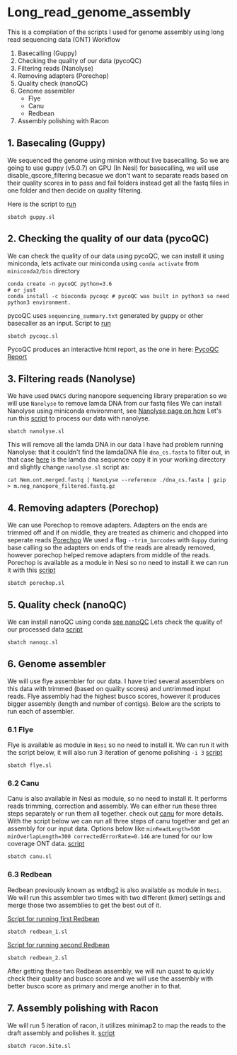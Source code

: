 # Long_read_genome_assembly
This is a compilation of the scripts I used for genome assembly using long read sequencing data (ONT)
Workflow
1. Basecalling (Guppy)
2. Checking the quality of our data (pycoQC)
3. Filtering reads (Nanolyse)
4. Removing adapters (Porechop)
5. Quality check (nanoQC)
6. Genome assembler
    - Flye
    - Canu
    - Redbean
7. Assembly polishing with Racon




## 1. Basecaling (Guppy)
We sequenced the genome using minion without live basecalling. So we are going to use guppy (v5.0.7) on GPU (In Nesi) for basecalling, we will use disable_qscore_filtering becasue we don't want to separate reads based on their quality scores in to pass and fail folders instead get all the fastq files in one folder and then decide on quality filtering.

Here is the script to [run](guppy.sl)

```
sbatch guppy.sl
```
## 2. Checking the quality of our data (pycoQC)
We can check the quality of our data using pycoQC, we can install it using miniconda, lets activate our miniconda using `conda activate` from `miniconda2/bin` directory

```
conda create -n pycoQC python=3.6
# or just
conda install -c bioconda pycoqc # pycoQC was built in python3 so need python3 environment.
```
pycoQC uses `sequencing_summary.txt` generated by guppy or other basecaller as an input. 
Script to [run](pycoqc.sl)

```
sbatch pycoqc.sl
```
PycoQC produces an interactive html report, as the one in here:
[PycoQC Report](pycoQC_output.html)


## 3. Filtering reads (Nanolyse)
We have used `DNACS` during nanopore sequencing library preparation so we will use `Nanolyse` to remove lamda DNA from our fastq files
We can install Nanolyse using miniconda environment, see [Nanolyse page on how](https://github.com/wdecoster/NanoLyse)
Let's run this [script](nanolyse.sl) to process our data with nanolyse.

```
sbatch nanolyse.sl
```
This will remove all the lamda DNA in our data
I have had problem running Nanolyse: that it couldn't find the lamdaDNA file `dna_cs.fasta` to filter out, in that case [here](dna_cs.fasta) is the lamda dna sequence copy it in your working directory and slightly change `nanolyse.sl` script as:

```
cat Nem.ont.merged.fastq | NanoLyse --reference ./dna_cs.fasta | gzip > m.neg_nanopore_filtered.fastq.gz
```

## 4. Removing adapters (Porechop)
We can use Porechop to remove adapters. Adapters on the ends are trimmed off and if on middle, they are treated as chimeric and chopped into seperate reads [Porechop](https://github.com/rrwick/Porechop#quick-usage-examples)
We used a flag `--trim_barcodes` with `Guppy` during base calling so the adapters on ends of the reads are already removed, however porechop helped remove adapters from middle of the reads.
Porechop is available as a module in Nesi so no need to install it we can run it with this [script](porechop.sl)

```
sbatch porechop.sl
```

## 5. Quality check (nanoQC)
We can install nanoQC using conda [see nanoQC](https://github.com/wdecoster/nanoQC)
Lets check the quality of our processed data
[script](nanoqc.sl)

```
sbatch nanoqc.sl
```

## 6. Genome assembler
We will use flye assembler for our data. I have tried several assemblers on this data with trimmed (based on quality scores) and untrimmed input reads. Flye assembly had the highest busco scores, however it produces bigger assembly (length and number of contigs). Below are the scripts to run each of assembler.

### 6.1 Flye
Flye is available as module in `Nesi` so no need to install it. We can run it with the script below, it will also run 3 iteration of genome polishing `-i 3`
[script](flye.sl)

```
sbatch flye.sl
```

### 6.2 Canu
Canu is also available in Nesi as module, so no need to install it. It performs reads trimming, correction and assembly. We can either run these three steps separately or run them all together. check out [canu](https://canu.readthedocs.io/en/latest/quick-start.html) for more details.
With the script below we can run all three steps of canu together and get an assembly for our input data. Options below like `minReadLength=500 minOverlapLength=300 correctedErrorRate=0.146` are tuned for our low coverage ONT data.
[script](canu.sl)

```
sbatch canu.sl
```

### 6.3 Redbean
Redbean previously known as wtdbg2 is also available as module in `Nesi`. We will run this assembler two times with two different (kmer) settings and merge those two assemblies to get the best out of it.

[Script for running first Redbean](redbean_1.sl)

```
sbatch redbean_1.sl
```

[Script for running second Redbean](redbean_2.sl)

```
sbatch redbean_2.sl
```

After getting these two Redbean assembly, we will run quast to quickly check their quality and busco score and we will use the assembly with better busco score as primary and merge another in to that.

## 7. Assembly polishing with Racon
We will run 5 iteration of racon, it utilizes minimap2 to map the reads to the draft assembly and polishes it.
[script](racon.5ite.sl)

```
sbatch racon.5ite.sl
```




